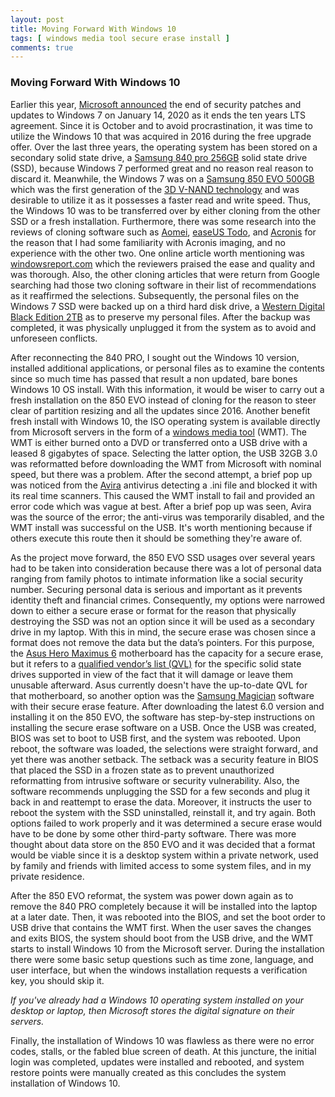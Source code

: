 ```yaml
---
layout: post
title: Moving Forward With Windows 10
tags: [ windows media tool secure erase install ]
comments: true
---
```


### Moving Forward With Windows 10


Earlier this year, [Microsoft announced](https://support.microsoft.com/en-us/help/4057281/windows-7-support-will-end-on-january-14-2020) the end of security patches and updates to Windows 7 on January 14, 2020 as it ends the ten years LTS agreement. Since it is October and to avoid procrastination, it was time to utilize the Windows 10 that was acquired in 2016 during the free upgrade offer. Over the last three years, the operating system has been stored on a secondary solid state drive, a [Samsung 840 pro 256GB](https://www.samsung.com/us/business/support/owners/product/840-pro-series-256gb/) solid state drive (SSD), because Windows 7 performed great and no reason real reason to discard it. Meanwhile, the Windows 7 was on a [Samsung 850 EVO 500GB](https://www.samsung.com/semiconductor/minisite/ssd/product/consumer/850evo/) which was the first generation of the [3D V-NAND technology](https://news.samsung.com/global/samsung-electronics-takes-3d-memory-to-new-heights-with-sixth-generation-v-nand-ssds-for-client-computing) and was desirable to utilize it as it possesses a faster read and write speed. Thus, the Windows 10 was to be transferred over by either cloning from the other SSD or a fresh installation. Furthermore, there was some research into the reviews of cloning software such as [Aomei](https://www.aomeitech.com/), [easeUS Todo](https://www.easeus.com/backup-software/tb-free.html?utm_expid=.A0-dX_9GQHq1dEXpMPDjEg.0&utm_referrer=https%3A%2F%2Fwww.google.com%2F), and [Acronis](https://www.acronis.com/en-us/personal/computer-backup/) for the reason that I had some familiarity with Acronis imaging, and no experience with the other two. One online article worth mentioning was [windowsreport.com](https://windowsreport.com/move-windows-10-ssd/) which the reviewers praised the ease and quality and was thorough. Also, the other cloning articles that were return from Google searching had those two cloning software in their list of recommendations as it reaffirmed the selections. Subsequently, the personal files on the Windows 7 SSD were backed up on a third hard disk drive, a [Western Digital Black Edition 2TB](https://shop.westerndigital.com/products/internal-drives/wd-black-desktop-sata-hdd#WD2003FZEX) as to preserve my personal files. After the backup was completed, it was physically unplugged it from the system as to avoid and unforeseen conflicts.

After reconnecting the 840 PRO, I sought out the Windows 10 version, installed additional applications, or personal files as to examine the contents since so much time has passed that result a non updated, bare bones Windows 10 OS install. With this information, it would be wiser to carry out a fresh installation on the 850 EVO instead of cloning for the reason to steer clear of partition resizing and all the updates since 2016. Another benefit fresh install with Windows 10, the ISO operating system is available directly from Microsoft servers in the form of a [windows media tool](https://www.microsoft.com/en-us/software-download/windows10) (WMT). The WMT is either burned onto a DVD or transferred onto a USB drive with a leased 8 gigabytes of space. Selecting the latter option, the USB 32GB 3.0 was reformatted before downloading the WMT from Microsoft with nominal speed, but there was a problem. After the second attempt, a brief pop up was noticed from the [Avira](https://www.avira.com/) antivirus detecting a .ini file and blocked it with its real time scanners. This caused the WMT install to fail and provided an error code which was vague at best. After a brief pop up was seen, Avira was the source of the error; the anti-virus was temporarily disabled, and the WMT install was successful on the USB. It's worth mentioning because if others execute this route then it should be something they're aware of.

As the project move forward, the 850 EVO SSD usages over several years had to be taken into consideration because there was a lot of personal data ranging from family photos to intimate information like a social security number. Securing personal data is serious and important as it prevents identity theft and financial crimes. Consequently, my options were narrowed down to either a secure erase or format for the reason that physically destroying the SSD was not an option since it will be used as a secondary drive in my laptop. With this in mind, the secure erase was chosen since a format does not remove the data but the data’s pointers. For this purpose, the [Asus Hero Maximus 6](https://www.asus.com/us/Motherboards/MAXIMUS_VI_HERO/) motherboard has the capacity for a secure erase, but it refers to a [qualified vendor’s list (QVL)](https://www.asus.com/us/Motherboards/MAXIMUS_VI_HERO/HelpDesk_QVL/) for the specific solid state drives supported in view of the fact that it will damage or leave them unusable afterward. Asus currently doesn't have the up-to-date QVL for that motherboard, so another option was the [Samsung Magician](https://www.samsung.com/semiconductor/minisite/ssd/download/tools/) software with their secure erase feature. After downloading the latest 6.0 version and installing it on the 850 EVO, the software has step-by-step instructions on installing the secure erase software on a USB. Once the USB was created, BIOS was set to boot to USB first, and the system was rebooted. Upon reboot, the software was loaded, the selections were straight forward, and yet there was another setback. The setback was a security feature in BIOS that placed the SSD in a frozen state as to prevent unauthorized reformatting from intrusive software or security vulnerability. Also, the software recommends unplugging the SSD for a few seconds and plug it back in and reattempt to erase the data. Moreover, it instructs the user to reboot the system with the SSD uninstalled, reinstall it, and try again. Both options failed to work properly and it was determined a secure erase would have to be done by some other third-party software.  There was more thought about data store on the 850 EVO and it was decided that a format would be viable since it is a desktop system within a private network, used by family and friends with limited access to some system files, and in my private residence.

After the 850 EVO reformat, the system was power down again as to remove the 840 PRO completely because it will be installed into the laptop at a later date. Then, it was rebooted into the BIOS, and set the boot order to USB drive that contains the WMT first. When the user saves the changes and exits BIOS, the system should boot from the USB drive, and the WMT starts to install Windows 10 from the Microsoft server. During the installation there were some basic setup questions such as time zone, language, and user interface, but when the windows installation requests a verification key, you should skip it. 

*If you've already had a Windows 10 operating system installed on your desktop or laptop, then Microsoft stores the digital signature on their servers.* 

Finally, the installation of Windows 10 was flawless as there were no error codes, stalls, or the fabled blue screen of death.  At this juncture, the initial login was completed, updates were installed and rebooted, and system restore points were manually created as this concludes the system installation of Windows 10.


